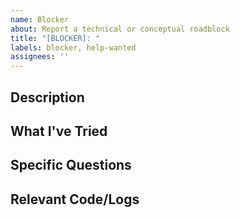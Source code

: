 ```yaml
---
name: Blocker
about: Report a technical or conceptual roadblock
title: "[BLOCKER]: "
labels: blocker, help-wanted
assignees: ''
---
```


## Description
<!-- Describe what's blocking your progress -->

## What I've Tried
<!-- List approaches you've already attempted -->

## Specific Questions
<!-- What specific questions do you need answers to? -->

## Relevant Code/Logs
<!-- Include any relevant code snippets or error messages -->
